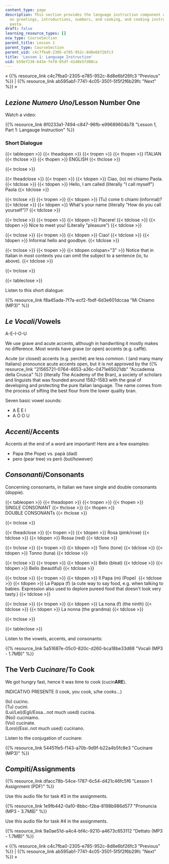 ```yaml
---
content_type: page
description: This section provides the language instruction component of a lesson
  on greetings, introductions, numbers, and cooking, and cooking instruction on preparing
  pasta.
draft: false
learning_resource_types: []
ocw_type: CourseSection
parent_title: Lesson 1
parent_type: CourseSection
parent_uid: c4c7fba0-2305-e785-952c-8d8e6bf26fc3
title: 'Lesson 1: Language Instruction'
uid: b59ef236-b43e-fef0-05df-4148e5fd08ca
---
```

« {{% resource_link c4c7fba0-2305-e785-952c-8d8e6bf26fc3 "Previous" %}} | {{% resource_link ab595ab1-7741-4c05-3501-5f5f2f6b29fc "Next" %}} »

_Lezione Numero Uno_/Lesson Number One
--------------------------------------

Watch a video:

{{% resource_link 8f0233a1-7494-c847-96fb-e99689604b78 "Lesson 1, Part 1: Langauge Instruction" %}}

### Short Dialogue

{{< tableopen >}}
{{< theadopen >}}
{{< tropen >}}
{{< thopen >}}
ITALIAN
{{< thclose >}}
{{< thopen >}}
ENGLISH
{{< thclose >}}

{{< trclose >}}

{{< theadclose >}}
{{< tropen >}}
{{< tdopen >}}
Ciao, (io) mi chiamo Paola.
{{< tdclose >}}
{{< tdopen >}}
Hello, I am called (literally "I call myself") Paola
{{< tdclose >}}

{{< trclose >}}
{{< tropen >}}
{{< tdopen >}}
(Tu) come ti chiami (informal)?
{{< tdclose >}}
{{< tdopen >}}
What's your name (literally "How do you call yourself")?
{{< tdclose >}}

{{< trclose >}}
{{< tropen >}}
{{< tdopen >}}
Piacere!
{{< tdclose >}}
{{< tdopen >}}
Nice to meet you! (Literally "pleasure")
{{< tdclose >}}

{{< trclose >}}
{{< tropen >}}
{{< tdopen >}}
Ciao!
{{< tdclose >}}
{{< tdopen >}}
Informal hello and goodbye.
{{< tdclose >}}

{{< trclose >}}
{{< tropen >}}
{{< tdopen colspan="3" >}}
Notice that in Italian in most contexts you can omit the subject to a sentence (io, tu above).
{{< tdclose >}}

{{< trclose >}}

{{< tableclose >}}

Listen to this short dialogue:

{{% resource_link f8a45ada-7f7a-ecf2-fbdf-6d3e601dccaa "Mi Chiamo (MP3)" %}}

_Le Vocali_/Vowels
------------------

A-E-I-O-U

We use grave and acute accents, although in handwriting it mostly makes no difference. Most words have grave (or open) accents (e.g. caffè).

Acute (or closed) accents (e.g. perché) are less common. I (and many many Italians) pronounce acute accents open, but it is not approved by the {{% resource_link "21565721-0764-4653-a36c-0471e65021db" "Accademia della Crusca" %}} (literally The Academy of the Bran), a society of scholars and linguists that was founded around 1582–1583 with the goal of developing and protecting the pure Italian language. The name comes from the process of sifting the best flour from the lower quality bran.

Seven basic vowel sounds:

*   A È E I
*   A Ò O U

_Accenti_/Accents
-----------------

Accents at the end of a word are important! Here are a few examples:

*   Papa (the Pope) vs. papà (dad)
*   pero (pear tree) vs però (but/however)

_Consonanti_/Consonants
-----------------------

Concerning consonants, in Italian we have single and double consonants (doppie).

{{< tableopen >}}
{{< theadopen >}}
{{< tropen >}}
{{< thopen >}}
SINGLE CONSONANT
{{< thclose >}}
{{< thopen >}}
DOUBLE CONSONANTs
{{< thclose >}}

{{< trclose >}}

{{< theadclose >}}
{{< tropen >}}
{{< tdopen >}}
Rosa (pink/rose)
{{< tdclose >}}
{{< tdopen >}}
Rossa (red)
{{< tdclose >}}

{{< trclose >}}
{{< tropen >}}
{{< tdopen >}}
Tono (tone)
{{< tdclose >}}
{{< tdopen >}}
Tonno (tuna)
{{< tdclose >}}

{{< trclose >}}
{{< tropen >}}
{{< tdopen >}}
Belo (bleat)
{{< tdclose >}}
{{< tdopen >}}
Bello (beautiful)
{{< tdclose >}}

{{< trclose >}}
{{< tropen >}}
{{< tdopen >}}
Il Papa (m) (Pope) 
{{< tdclose >}}
{{< tdopen >}}
La Pappa (f) (a cute way to say food, e.g. when talking to babies. Expression also used to deplore pureed food that doesn't look very tasty.)
{{< tdclose >}}

{{< trclose >}}
{{< tropen >}}
{{< tdopen >}}
La nona (f) (the ninth)
{{< tdclose >}}
{{< tdopen >}}
La nonna (the grandma)
{{< tdclose >}}

{{< trclose >}}

{{< tableclose >}}

Listen to the vowels, accents, and consonants:

{{% resource_link 5a51687e-05c0-820c-d260-bca18be33d68 "Vocali (MP3 - 1.7MB)" %}}

The Verb _Cucinare_/To Cook
---------------------------

We got hungry fast, hence it was time to cook (cucin**ARE**).

INDICATIVO PRESENTE (I cook, you cook, s/he cooks...)

(Io) cucino.  
(Tu) cucini.  
(Lui/Lei)(Egli/Essa...not much used) cucina.  
(Noi) cuciniamo.  
(Voi) cucinate.  
(Loro)(Essi..not much used) cucinano.

Listen to the conjugation of cucinare:

{{% resource_link 54451fe5-f143-a70b-9d9f-b22a4b5fc8e3 "Cucinare (MP3)" %}}

_Compiti_/Assignments
---------------------

{{% resource_link dfacc78b-54ce-1787-6c54-d421c46fc5f6 "Lesson 1 Assignment (PDF)" %}}

Use this audio file for task #3 in the assignments.

{{% resource_link 1e9fb442-0a10-8bbc-f2ba-8198b986d577 "Pronuncia (MP3 - 3.7MB)" %}}

Use this audio file for task #4 in the assignments.

{{% resource_link 9a0ae51d-a4c4-bf4c-9210-a4673c653112 "Dettato (MP3 - 1.7MB)" %}}

« {{% resource_link c4c7fba0-2305-e785-952c-8d8e6bf26fc3 "Previous" %}} | {{% resource_link ab595ab1-7741-4c05-3501-5f5f2f6b29fc "Next" %}} »